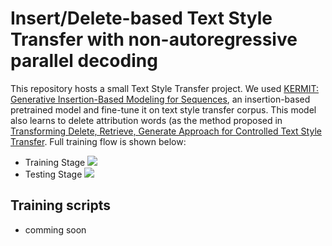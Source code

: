 Insert/Delete-based Text Style Transfer with non-autoregressive parallel decoding
===

This repository hosts a small Text Style Transfer project. We used [KERMIT: Generative Insertion-Based Modeling for Sequences](https://arxiv.org/abs/1906.01604), an insertion-based pretrained model and fine-tune it on text style transfer corpus. This model also learns to delete attribution words (as the method proposed in [Transforming Delete, Retrieve, Generate Approach for Controlled Text Style Transfer](https://arxiv.org/abs/1908.09368). Full training flow is shown below:

- Training Stage
![](https://i.imgur.com/pGIpl4D.png)
- Testing Stage
![](https://i.imgur.com/hVYei9j.png)

## Training scripts
- comming soon


